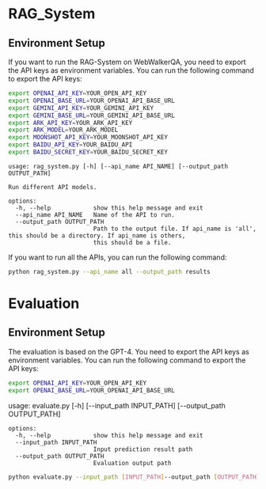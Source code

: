 # RAG_System

## Environment Setup

If you want to run the RAG-System on WebWalkerQA, you need to export the API keys as environment variables. You can run the following command to export the API keys:

```bash
export OPENAI_API_KEY=YOUR_OPEN_API_KEY
export OPENAI_BASE_URL=YOUR_OPENAI_API_BASE_URL
export GEMINI_API_KEY=YOUR_GEMINI_API_KEY
export GEMINI_BASE_URL=YOUR_GEMINI_API_BASE_URL
export ARK_API_KEY=YOUR_ARK_API_KEY
export ARK_MODEL=YOUR_ARK_MODEL
export MOONSHOT_API_KEY=YOUR_MOONSHOT_API_KEY
export BAIDU_API_KEY=YOUR_BAIDU_API
export BAIDU_SECRET_KEY=YOUR_BAIDU_SECRET_KEY
```

```
usage: rag_system.py [-h] [--api_name API_NAME] [--output_path OUTPUT_PATH]

Run different API models.

options:
  -h, --help            show this help message and exit
  --api_name API_NAME   Name of the API to run.
  --output_path OUTPUT_PATH
                        Path to the output file. If api_name is 'all', this should be a directory. If api_name is others,
                        this should be a file.
```

If you want to run all the APIs, you can run the following command:

```bash
python rag_system.py --api_name all --output_path results
```

# Evaluation

## Environment Setup

The evaluation is based on the GPT-4. You need to export the API keys as environment variables. You can run the following command to export the API keys:

```bash
export OPENAI_API_KEY=YOUR_OPEN_API_KEY
export OPENAI_BASE_URL=YOUR_OPENAI_API_BASE_URL
```

usage: evaluate.py [-h] [--input_path INPUT_PATH] [--output_path OUTPUT_PATH]

```
options:
  -h, --help            show this help message and exit
  --input_path INPUT_PATH
                        Input prediction result path
  --output_path OUTPUT_PATH
                        Evaluation output path
```

```bash
python evaluate.py --input_path [INPUT_PATH]--output_path [OUTPUT_PATH]
```
